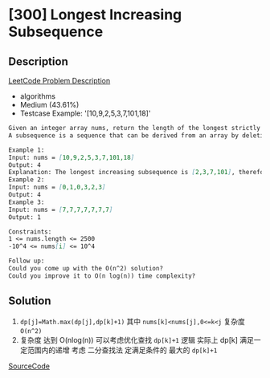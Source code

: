 # [300] Longest Increasing Subsequence

## Description

[LeetCode Problem Description](https://leetcode.com/problems/longest-increasing-subsequence/description/)

* algorithms
* Medium (43.61%)
* Testcase Example:  '[10,9,2,5,3,7,101,18]'

```md
Given an integer array nums, return the length of the longest strictly increasing subsequence.
A subsequence is a sequence that can be derived from an array by deleting some or no elements without changing the order of the remaining elements. For example, [3,6,2,7] is a subsequence of the array [0,3,1,6,2,2,7].

Example 1:
Input: nums = [10,9,2,5,3,7,101,18]
Output: 4
Explanation: The longest increasing subsequence is [2,3,7,101], therefore the length is 4.
Example 2:
Input: nums = [0,1,0,3,2,3]
Output: 4
Example 3:
Input: nums = [7,7,7,7,7,7,7]
Output: 1

Constraints:
1 <= nums.length <= 2500
-10^4 <= nums[i] <= 10^4

Follow up:
Could you come up with the O(n^2) solution?
Could you improve it to O(n log(n)) time complexity?

```

## Solution

1. `dp[j]=Math.max(dp[j],dp[k]+1)` 其中 `nums[k]<nums[j],0<=k<j` 复杂度 `O(n^2)`
2. 复杂度 达到 O(nlog(n)) 可以考虑优化查找 `dp[k]+1` 逻辑 实际上 dp[k] 满足一定范围内的递增 考虑 二分查找法 定满足条件的 最大的 `dp[k]+1`

[SourceCode](./solution.js)
